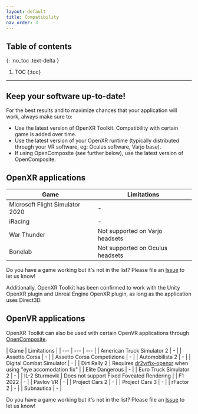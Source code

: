 ```yaml
---
layout: default
title: Compatibility
nav_order: 3
---
```


## Table of contents
{: .no_toc .text-delta }

1. TOC
{:toc}

---

## Keep your software up-to-date!

For the best results and to maximize chances that your application will work, always make sure to:

- Use the latest version of OpenXR Toolkit. Compatibility with certain game is added over time.
- Use the latest version of your OpenXR runtime (typically distributed through your VR software, eg: Oculus software, Varjo base).
- If using OpenComposite (see further below), use the latest version of OpenComposite.

## OpenXR applications

| Game | Limitations |
| --- | --- |
| Microsoft Flight Simulator 2020 | - |
| iRacing | - |
| War Thunder | Not supported on Varjo headsets |
| Bonelab | Not supported on Oculus headsets |

Do you have a game working but it's not in the list? Please file an [Issue](https://github.com/mbucchia/OpenXR-Toolkit/issues) to let us know!

Additionally, OpenXR Toolkit has been confirmed to work with the Unity OpenXR plugin and Unreal Engine OpenXR plugin, as long as the application uses Direct3D.

## OpenVR applications

OpenXR Toolkit can also be used with certain OpenVR applications through [OpenComposite](opencomposite).

| Game | Limitations |
| --- | --- | --- |
| American Truck Simulator 2 | - |
| Assetto Corsa | - |
| Assetto Corsa Competizione | - |
| Automobilista 2 | - |
| Digital Combat Simulator | - |
| Dirt Rally 2 | Requires [dr2vrfix-openxr](https://github.com/mbucchia/dr2vrfix-openxr) when using "eye accomodation fix" |
| Elite Dangerous | - |
| Euro Truck Simulator 2 | - |
| IL-2 Sturmovik | Does not support Fixed Foveated Rendering |
| F1 2022 | - |
| Pavlov VR | - |
| Project Cars 2 | - |
| Project Cars 3 | - |
| rFactor 2 | - |
| Subnautica | - |

Do you have a game working but it's not in the list? Please file an [Issue](https://github.com/mbucchia/OpenXR-Toolkit/issues) to let us know!
